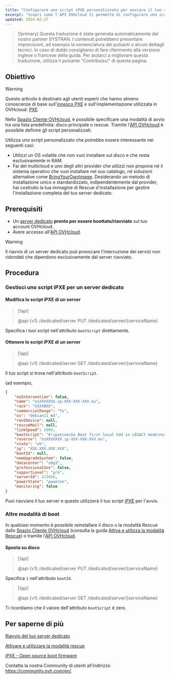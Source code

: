 ```yaml
---
title: "Configurare uno script iPXE personalizzato per avviare il tuo server tramite l'API OVHcloud"
excerpt: "Scopri come l'API OVHcloud ti permette di configurare uno script di innesco personalizzato PXE per boot il tuo server"
updated: 2024-02-27
---
```


> [!primary]
> Questa traduzione è stata generata automaticamente dal nostro partner SYSTRAN. I contenuti potrebbero presentare imprecisioni, ad esempio la nomenclatura dei pulsanti o alcuni dettagli tecnici. In caso di dubbi consigliamo di fare riferimento alla versione inglese o francese della guida. Per aiutarci a migliorare questa traduzione, utilizza il pulsante "Contribuisci" di questa pagina.
>

## Obiettivo

> [!warning]
>
> Questo articolo è destinato agli utenti esperti che hanno almeno conoscenze di base sull'[innesco PXE](https://en.wikipedia.org/wiki/Preboot_Execution_Environment) e sull'implementazione utilizzata in OVHcloud: [PXE](https://ipxe.org/).
>

Nello [Spazio Cliente OVHcloud](https://www.ovh.com/auth/?action=gotomanager&from=https://www.ovh.it/&ovhSubsidiary=it), è possibile specificare una modalità di avvio tra una lista predefinita: disco principale o rescue.
Tramite l'[API OVHcloud](https://api.ovh.com/) è possibile definire gli script personalizzati.

Utilizza uno script personalizzato che potrebbe essere interessante nei seguenti casi:

- Utilizzi un OS volatile che non vuoi installare sul disco e che resta esclusivamente in RAM.
- Fai del multicloud e uno degli altri provider che utilizzi non propone né il sistema operativo che vuoi installare nel suo catalogo, né soluzioni alternative come [BringYourOwnImage](bring-your-own-image1.). Desiderando un metodo di installazione unico e standardizzato, indipendentemente dal provider, hai costruito la tua immagine di Rescue d'installazione per gestire l'installazione completa del tuo server dedicato.

## Prerequisiti

- Un [server dedicato](https://www.ovhcloud.com/it/bare-metal/) **pronto per essere boottato/riavviato** sul tuo account OVHcloud.
- Avere accesso all'[API OVHcloud](https://api.ovh.com/).

> [!warning]
>
> Il riavvio di un server dedicato può provocare l'interruzione dei servizi non ridondati che dipendono esclusivamente dal server riavviato.
>

## Procedura

### Gestisci uno script iPXE per un server dedicato <a name="manageIpxeScript"></a>

#### Modifica lo script iPXE di un server <a name="changeIpxeScript"></a>

> [!api]
>
> @api {v1} /dedicated/server PUT /dedicated/server/{serviceName}
>

Specifica i tuoi script nell'attributo `bootScript` direttamente.

#### Ottenere lo script iPXE di un server <a name="getIpxeScript"></a>

> [!api]
>
> @api {v1} /dedicated/server GET /dedicated/server/{serviceName}
>

Il tuo script si trova nell'attributo `bootScript`.

(ad esempio,

```json
{
    "noIntervention": false,
    "name": "nsXXXXXXX.ip-XXX-XXX-XXX.eu",
    "rack": "SXXXBXX",
    "commercialRange": "fs",
    "os": "debian11_64",
    "rootDevice": null,
    "rescueMail": null,
    "linkSpeed": 1000,
    "bootScript": "#!ipxe\necho Boot first local hdd in LEGACY mode\nsanboot --no-describe --drive 0x80\nexit 1\n",
    "reverse": "nsXXXXXXX.ip-XXX-XXX-XXX.eu",
    "state": "ok",
    "ip": "XXX.XXX.XXX.XXX",
    "bootId": null,
    "newUpgradeSystem": false,
    "datacenter": "sbg3",
    "professionalUse": false,
    "supportLevel": "pro",
    "serverId": 123456,
    "powerState": "poweron",
    "monitoring": false
}
```

Puoi riavviare il tuo server e questo utilizzerà il tuo script [iPXE](https://ipxe.org/) per l'avvio.

### Altre modalità di boot <a name="leaveIpxeScript"></a>

In qualsiasi momento è possibile reinstallare il disco o la modalità Rescue dallo [Spazio Cliente OVHcloud](https://www.ovh.com/auth/?action=gotomanager&from=https://www.ovh.it/&ovhSubsidiary=it) (consulta la guida [Attiva e utilizza la modalità Rescue](rescue_mode1.)) o tramite l'[API OVHcloud](https://api.ovh.com/).

#### Sposta su disco <a name="switchToDisk"></a>

> [!api]
>
> @api {v1} /dedicated/server PUT /dedicated/server/{serviceName}
>

Specifica `1` nell'attributo `bootId`.

> [!api]
>
> @api {v1} /dedicated/server GET /dedicated/server/{serviceName}
>

Ti ricordiamo che il valore dell'attributo `bootScript` è zero.

## Per saperne di più <a name="gofurther"></a>

[Riavvio del tuo server dedicato](getting-started-with-dedicated-server#reboot.)

[Attivare e utilizzare la modalità rescue](rescue_mode1.)

[iPXE - Open source boot firmware](https://ipxe.org/)

Contatta la nostra Community di utenti all’indirizzo <https://community.ovh.com/en/>.
